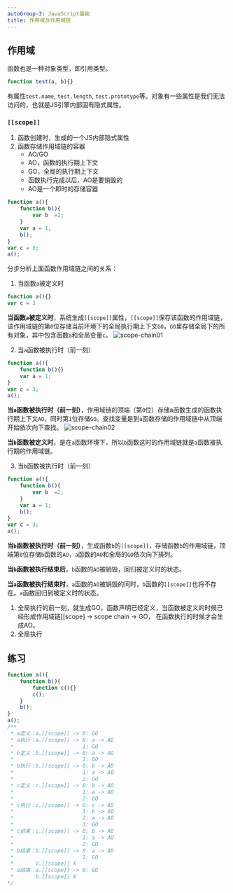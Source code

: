 ```yaml
---
autoGroup-3: JavaScript基础
title: 作用域与作用域链
---
```


## 作用域
函数也是一种对象类型，即引用类型。
```js
function test(a, b){}
```
有属性`test.name`, `test.length`, `test.prototype`等。对象有一些属性是我们无法访问的，也就是JS引擎内部固有隐式属性。

### `[[scope]]`
1. 函数创建时，生成的一个JS内部隐式属性
2. 函数存储作用域链的容器
   - AO/GO
   - AO，函数的执行期上下文
   - GO，全局的执行期上下文
   - 函数执行完成以后，AO是要销毁的
   - AO是一个即时的存储容器

```js
function a(){
    function b(){
        var b  =2;
    }
    var a = 1;
    b();
}
var c = 3;
a();
```

分步分析上面函数作用域链之间的关系：
1. 当函数`a`被定义时
```js
function a(){}
var c = 3
```
**当函数`a`被定义时**，系统生成`[[scope]]`属性，`[[scope]]`保存该函数的作用域链，该作用域链的第`0`位存储当前环境下的全局执行期上下文`GO`，`GO`里存储全局下的所有对象，其中包含函数`a`和全局变量`c`。
<img :src="$withBase('/basicFrontEnd/JavaScript/scope-chain01.png')" alt="scope-chain01"> 

2. 当`a`函数被执行时（前一刻）
```js
function a(){
    function b(){}
    var a = 1;
}
var c = 3;
a();
```
**当`a`函数被执行时（前一刻）**，作用域链的顶端（第`0`位）存储a函数生成的函数执行期上下文`AO`，同时第`1`位存储`GO`。查找变量是到`a`函数存储的作用域链中从顶端开始依次向下查找。
<img :src="$withBase('/basicFrontEnd/JavaScript/scope-chain02.png')" alt="scope-chain02"> 

**当`b`函数被定义时**，是在`a`函数环境下，所以`b`函数这时的作用域链就是`a`函数被执行期的作用域链。

3. 当`b`函数被执行时（前一刻）
```js
function a(){
    function b(){
        var b  =2;
    }
    var a = 1;
    b();            
}
var c = 3;
a();
```

**当`b`函数被执行时（前一刻）**，生成函数`b`的`[[scope]]`，存储函数`b`的作用域链，顶端第`0`位存储`b`函数的`AO`，`a`函数的`AO`和全局的`GO`依次向下排列。

**当`b`函数被执行结束后**，`b`函数的`AO`被销毁，回归被定义时的状态。

**当`a`函数被执行结束时**，`a`函数的`AO`被销毁的同时，`b`函数的`[[scope]]`也将不存在。`a`函数回归到被定义时的状态。

1. 全局执行的前一刻，就生成GO，函数声明已经定义，当函数被定义的时候已经形成作用域链[[scope] -> scope chain -> GO， 在函数执行的时候才会生成AO。
2. 全局执行


## 练习
```js
function a(){
    function b(){
        function c(){}
        c();
    }
    b();
}
a();
/**
 * a定义：a.[[scope]] -> 0: GO
 * a执行：a.[[scope]] -> 0: a -> AO
 *                      1: GO
 * b定义：b.[[scope]] -> 0: a -> AO
 *                      1: GO
 * b执行：b.[[scope]] -> 0: b -> AO
 *                      1: a -> AO
 *                      2: GO
 * c定义：c.[[scope]] -> 0: b -> AO
 *                      1: a -> AO
 *                      2: GO
 * c执行：c.[[scope]] -> 0: c -> AO
 *                      1: b -> AO
 *                      2: a -> AO
 *                      3: GO
 * c结束：c.[[scope]] -> 0: b -> AO
 *                      1: a -> AO
 *                      2: GO
 * b结束：b.[[scope]] -> 0: a -> AO
 *                      1: GO
 *       c.[[scope]] X
 * a结束：a.[[scope]] -> 0: GO
 *       b.[[scope]] X
*/
```